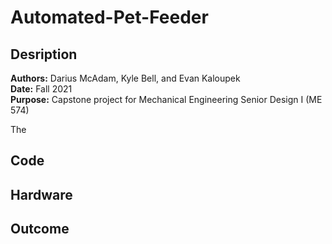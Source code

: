 # Automated-Pet-Feeder

## Desription
**Authors:** Darius McAdam, Kyle Bell, and Evan Kaloupek  
**Date:** Fall 2021  
**Purpose:** Capstone project for Mechanical Engineering Senior Design I (ME 574)

The 

## Code

## Hardware

## Outcome
